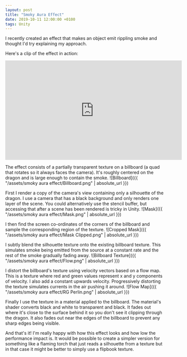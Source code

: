```yaml
---
layout: post
title: "Smoky Aura Effect"
date: 2019-10-11 12:00:00 +0100
tags: Unity
---
```

I recently created an effect that makes an object emit rippling smoke and thought I'd try explaining my approach.

Here's a clip of the effect in action:
<iframe width="560" height="315" src="https://www.youtube.com/embed/FmKtzEKQUMA" frameborder="0" allow="accelerometer; autoplay; encrypted-media; gyroscope; picture-in-picture" allowfullscreen></iframe>

The effect consists of a partially transparent texture on a billboard (a quad that rotates so it always faces the camera). It's roughly centered on the dragon and is large enough to contain the smoke.
![Billboard]({{ "/assets/smoky aura effect/Billboard.png" | absolute_url }})

First I render a copy of the camera's view containing only a silhouette of the dragon. I use a camera that has a black background and only renders one layer of the scene. You could alternatively use the stencil buffer, but accessing that after a scene has been rendered is tricky in Unity.
![Mask]({{ "/assets/smoky aura effect/Mask.png" | absolute_url }})

I then find the screen co-ordinates of the corners of the billboard and sample the corresponding region of the texture.
![Cropped Mask]({{ "/assets/smoky aura effect/Mask Clipped.png" | absolute_url }})

I subtly blend the silhouette texture onto the existing billboard texture. This simulates smoke being emitted from the source at a constant rate and the rest of the smoke gradually fading away.
![Billboard Texture]({{ "/assets/smoky aura effect/Flow.png" | absolute_url }})

I distort the billboard's texture using velocity vectors based on a flow map. This is a texture where red and green values represent x and y components of velocity. I also add a constant upwards velocity. Progressively distorting the texture simulates currents in the air pushing it around.
![Flow Map]({{ "/assets/smoky aura effect/RG Perlin.png" | absolute_url }})

Finally I use the texture in a material applied to the billboard. The material's shader converts black and white to transparent and black. It fades out where it's close to the surface behind it so you don't see it clipping through the dragon. It also fades out near the edges of the billboard to prevent any sharp edges being visible.

And that's it! I'm really happy with how this effect looks and how low the performance impact is. It would be possible to create a simpler version for something like a flaming torch that just reads a silhouette from a texture but in that case it might be better to simply use a flipbook texture.